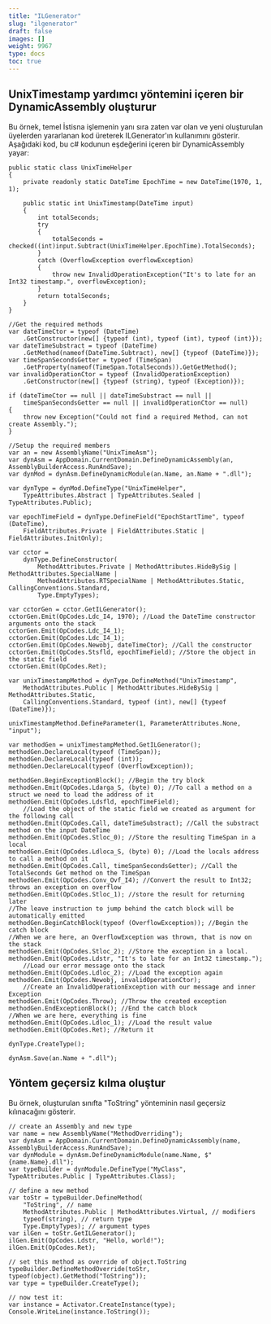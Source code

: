 ```yaml
---
title: "ILGenerator"
slug: "ilgenerator"
draft: false
images: []
weight: 9967
type: docs
toc: true
---
```


## UnixTimestamp yardımcı yöntemini içeren bir DynamicAssembly oluşturur
Bu örnek, temel İstisna işlemenin yanı sıra zaten var olan ve yeni oluşturulan üyelerden yararlanan kod üreterek ILGenerator'ın kullanımını gösterir. Aşağıdaki kod, bu c# kodunun eşdeğerini içeren bir DynamicAssembly yayar:

    public static class UnixTimeHelper
    {
        private readonly static DateTime EpochTime = new DateTime(1970, 1, 1);
    
        public static int UnixTimestamp(DateTime input)
        {
            int totalSeconds;
            try
            {
                totalSeconds = checked((int)input.Subtract(UnixTimeHelper.EpochTime).TotalSeconds);
            }
            catch (OverflowException overflowException)
            {
                throw new InvalidOperationException("It's to late for an Int32 timestamp.", overflowException);
            }
            return totalSeconds;
        }
    }
<saat>
    
    //Get the required methods
    var dateTimeCtor = typeof (DateTime)
        .GetConstructor(new[] {typeof (int), typeof (int), typeof (int)});
    var dateTimeSubstract = typeof (DateTime)
        .GetMethod(nameof(DateTime.Subtract), new[] {typeof (DateTime)});
    var timeSpanSecondsGetter = typeof (TimeSpan)
        .GetProperty(nameof(TimeSpan.TotalSeconds)).GetGetMethod();
    var invalidOperationCtor = typeof (InvalidOperationException)
        .GetConstructor(new[] {typeof (string), typeof (Exception)});

    if (dateTimeCtor == null || dateTimeSubstract == null ||
        timeSpanSecondsGetter == null || invalidOperationCtor == null)
    {
        throw new Exception("Could not find a required Method, can not create Assembly.");
    }
    
    //Setup the required members
    var an = new AssemblyName("UnixTimeAsm");
    var dynAsm = AppDomain.CurrentDomain.DefineDynamicAssembly(an, AssemblyBuilderAccess.RunAndSave);
    var dynMod = dynAsm.DefineDynamicModule(an.Name, an.Name + ".dll");

    var dynType = dynMod.DefineType("UnixTimeHelper",
        TypeAttributes.Abstract | TypeAttributes.Sealed | TypeAttributes.Public);

    var epochTimeField = dynType.DefineField("EpochStartTime", typeof (DateTime),
        FieldAttributes.Private | FieldAttributes.Static | FieldAttributes.InitOnly);

    var cctor =
        dynType.DefineConstructor(
            MethodAttributes.Private | MethodAttributes.HideBySig | MethodAttributes.SpecialName |
            MethodAttributes.RTSpecialName | MethodAttributes.Static, CallingConventions.Standard,
            Type.EmptyTypes);

    var cctorGen = cctor.GetILGenerator();
    cctorGen.Emit(OpCodes.Ldc_I4, 1970); //Load the DateTime constructor arguments onto the stack
    cctorGen.Emit(OpCodes.Ldc_I4_1);
    cctorGen.Emit(OpCodes.Ldc_I4_1);
    cctorGen.Emit(OpCodes.Newobj, dateTimeCtor); //Call the constructor
    cctorGen.Emit(OpCodes.Stsfld, epochTimeField); //Store the object in the static field   
    cctorGen.Emit(OpCodes.Ret);

    var unixTimestampMethod = dynType.DefineMethod("UnixTimestamp",
        MethodAttributes.Public | MethodAttributes.HideBySig | MethodAttributes.Static,
        CallingConventions.Standard, typeof (int), new[] {typeof (DateTime)});

    unixTimestampMethod.DefineParameter(1, ParameterAttributes.None, "input");

    var methodGen = unixTimestampMethod.GetILGenerator();
    methodGen.DeclareLocal(typeof (TimeSpan));
    methodGen.DeclareLocal(typeof (int));
    methodGen.DeclareLocal(typeof (OverflowException));

    methodGen.BeginExceptionBlock(); //Begin the try block
    methodGen.Emit(OpCodes.Ldarga_S, (byte) 0); //To call a method on a struct we need to load the address of it
    methodGen.Emit(OpCodes.Ldsfld, epochTimeField);
        //Load the object of the static field we created as argument for the following call
    methodGen.Emit(OpCodes.Call, dateTimeSubstract); //Call the substract method on the input DateTime
    methodGen.Emit(OpCodes.Stloc_0); //Store the resulting TimeSpan in a local
    methodGen.Emit(OpCodes.Ldloca_S, (byte) 0); //Load the locals address to call a method on it
    methodGen.Emit(OpCodes.Call, timeSpanSecondsGetter); //Call the TotalSeconds Get method on the TimeSpan
    methodGen.Emit(OpCodes.Conv_Ovf_I4); //Convert the result to Int32; throws an exception on overflow
    methodGen.Emit(OpCodes.Stloc_1); //store the result for returning later
    //The leave instruction to jump behind the catch block will be automatically emitted
    methodGen.BeginCatchBlock(typeof (OverflowException)); //Begin the catch block
    //When we are here, an OverflowException was thrown, that is now on the stack
    methodGen.Emit(OpCodes.Stloc_2); //Store the exception in a local.
    methodGen.Emit(OpCodes.Ldstr, "It's to late for an Int32 timestamp.");
        //Load our error message onto the stack
    methodGen.Emit(OpCodes.Ldloc_2); //Load the exception again
    methodGen.Emit(OpCodes.Newobj, invalidOperationCtor);
        //Create an InvalidOperationException with our message and inner Exception
    methodGen.Emit(OpCodes.Throw); //Throw the created exception
    methodGen.EndExceptionBlock(); //End the catch block
    //When we are here, everything is fine
    methodGen.Emit(OpCodes.Ldloc_1); //Load the result value
    methodGen.Emit(OpCodes.Ret); //Return it

    dynType.CreateType();

    dynAsm.Save(an.Name + ".dll");

## Yöntem geçersiz kılma oluştur
Bu örnek, oluşturulan sınıfta "ToString" yönteminin nasıl geçersiz kılınacağını gösterir.

    // create an Assembly and new type
    var name = new AssemblyName("MethodOverriding");
    var dynAsm = AppDomain.CurrentDomain.DefineDynamicAssembly(name, AssemblyBuilderAccess.RunAndSave);
    var dynModule = dynAsm.DefineDynamicModule(name.Name, $"{name.Name}.dll");
    var typeBuilder = dynModule.DefineType("MyClass", TypeAttributes.Public | TypeAttributes.Class);

    // define a new method
    var toStr = typeBuilder.DefineMethod(
        "ToString", // name
        MethodAttributes.Public | MethodAttributes.Virtual, // modifiers
        typeof(string), // return type
        Type.EmptyTypes); // argument types
    var ilGen = toStr.GetILGenerator();
    ilGen.Emit(OpCodes.Ldstr, "Hello, world!");
    ilGen.Emit(OpCodes.Ret);

    // set this method as override of object.ToString
    typeBuilder.DefineMethodOverride(toStr, typeof(object).GetMethod("ToString"));
    var type = typeBuilder.CreateType();

    // now test it:
    var instance = Activator.CreateInstance(type);
    Console.WriteLine(instance.ToString());


